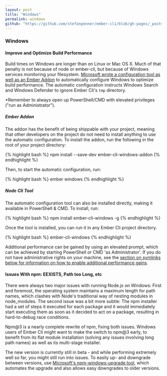 ```yaml
---
layout: post
title: "Windows"
permalink: windows
github: "https://github.com/stefanpenner/ember-cli/blob/gh-pages/_posts/2013-04-03-practices-windows.md"
---
```


### Windows

#### Improve and Optimize Build Performance

Build times on Windows are longer than on Linux or Mac OS X. Much of that penalty is not because of node or ember-cli, but because of Windows services monitoring your filesystem. [Microsoft wrote a configuration tool as well as an Ember Addon](http://www.felixrieseberg.com/improved-ember-cli-performance-with-windows/) to automatically configure Windows to optimize build performance. The automatic configuration instructs Windows Search and Windows Defender to ignore Ember Cli's `tmp` directory.

*Remember to always open up PowerShell/CMD with elevated privileges ("run as Administrator").

##### Ember Addon

The addon has the benefit of being shippable with your project, meaning that other developers on the project do not need to install anything to use the automatic configuration. To install the addon, run the following in the root of your project directory:

{% highlight bash %}
npm install --save-dev ember-cli-windows-addon
{% endhighlight %}

Then, to start the automatic configuration, run:

{% highlight bash %}
ember windows
{% endhighlight %}

##### Node Cli Tool

The automatic configuration tool can also be installed directly, making it available in PowerShell & CMD. To install, run:

{% highlight bash %}
npm install ember-cli-windows -g
{% endhighlight %}

Once the tool is installed, you can run it in any Ember Cli project directory.

{% highlight bash %}
ember-cli-windows
{% endhighlight %}

Additional performance can be gained by using an elevated prompt, which can be achieved by starting PowerShell or CMD 'as Administrator'. If you do not have administrative rights on your machine, see the [section on symlinks below for information on how to enable additional performance gains](#symlinks-on-windows).

#### Issues With npm: EEXISTS, Path too Long, etc

There were always two major issues with running Node.js on Windows: First and foremost, the operating system maintains a maximum length for path names, which clashes with Node's traditional way of nesting modules in node_modules. The second issue was a bit more subtle: The npm installer had a set of steps it executed for each package and it would immediately start executing them as soon as it decided to act on a package, resulting in hard-to-debug race conditions.

Npm@3 is a nearly complete rewrite of npm, fixing both issues. Windows users of Ember Cli might want to make the switch to npm@3 early, to benefit from its flat module installation (solving any issues involving long path names) as well as its multi-stage installer. 

The new version is currently still in beta - and while performing extremely well so far, you might still run into issues. To easily up- and downgrade between versions, use [Microsoft's npm-windows-upgrade tool](github.com/felixrieseberg/npm-windows-upgrade), which automates the upgrade and also allows easy downgrades to older versions.
